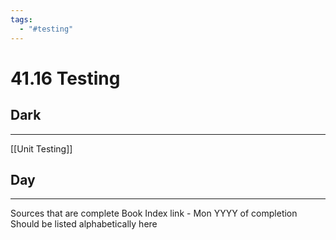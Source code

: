 ```yaml
---
tags:
  - "#testing"
---
```

# 41.16 Testing

## Dark
---
[[Unit Testing]]
## Day
---
Sources that are complete
Book Index link - Mon YYYY of completion
Should be listed alphabetically here